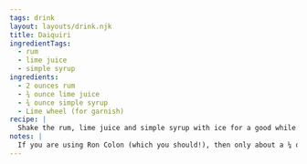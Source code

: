 ```yaml
---
tags: drink
layout: layouts/drink.njk
title: Daiquiri
ingredientTags:
  - rum
  - lime juice
  - simple syrup
ingredients:
  - 2 ounces rum
  - ¾ ounce lime juice
  - ¾ ounce simple syrup
  - Lime wheel (for garnish)
recipe: |
  Shake the rum, lime juice and simple syrup with ice for a good while. Strain the cocktail into a coupe glass and garnish with a lime wheel.
notes: |
  If you are using Ron Colon (which you should!), then only about a ¼ ounce of simple syrup is needed.
---
```

